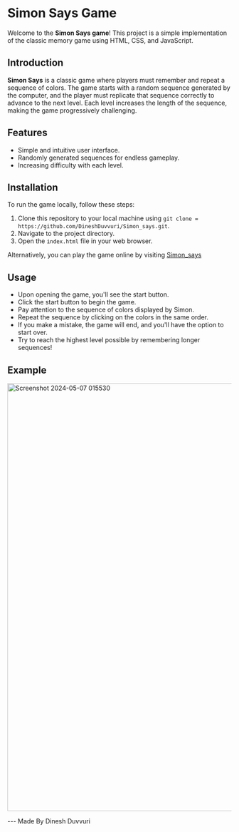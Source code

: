 # Simon Says Game

Welcome to the **Simon Says game**! This project is a simple implementation of the classic memory game using HTML, CSS, and JavaScript.

## Introduction

**Simon Says** is a classic game where players must remember and repeat a sequence of colors. The game starts with a random sequence generated by the computer, and the player must replicate that sequence correctly to advance to the next level. Each level increases the length of the sequence, making the game progressively challenging.

## Features

- Simple and intuitive user interface.
- Randomly generated sequences for endless gameplay.
- Increasing difficulty with each level.

## Installation

To run the game locally, follow these steps:

1. Clone this repository to your local machine using `git clone = https://github.com/DineshDuvvuri/Simon_says.git`.
2. Navigate to the project directory.
3. Open the `index.html` file in your web browser.

Alternatively, you can play the game online by visiting [Simon_says](https://d-simonsays.netlify.app/)
## Usage

- Upon opening the game, you'll see the start button.
- Click the start button to begin the game.
- Pay attention to the sequence of colors displayed by Simon.
- Repeat the sequence by clicking on the colors in the same order.
- If you make a mistake, the game will end, and you'll have the option to start over.
- Try to reach the highest level possible by remembering longer sequences!

## Example
<img width="960" alt="Screenshot 2024-05-07 015530" src="https://github.com/DineshDuvvuri/Simon_says/assets/152904153/7a830ad8-bb78-481d-8ea2-80df4d8c42c1">

 --- Made By Dinesh Duvvuri
